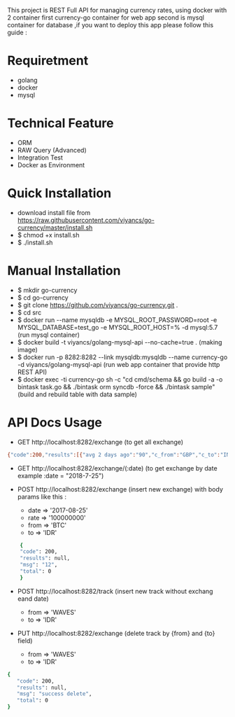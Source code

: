 This project is REST Full API for managing currency rates, using docker with 2 container first currency-go container  for web app second is mysql container for database ,if you want to  deploy this app please follow this guide :

Requiretment
============
- golang
- docker
- mysql

Technical Feature
===================
- ORM
- RAW Query (Advanced)
- Integration Test
- Docker as Environment

Quick Installation
===========
- download install file from https://raw.githubusercontent.com/viyancs/go-currency/master/install.sh
- $ chmod +x install.sh
- $ ./install.sh

Manual Installation
==========
- $ mkdir go-currency
- $ cd go-currency
- $ git clone https://github.com/viyancs/go-currency.git .
- $ cd src
- $ docker run --name mysqldb -e MYSQL_ROOT_PASSWORD=root -e MYSQL_DATABASE=test_go -e MYSQL_ROOT_HOST=% -d mysql:5.7 (run mysql container)
- $ docker build -t viyancs/golang-mysql-api --no-cache=true . (making image)
- $ docker run -p 8282:8282 --link mysqldb:mysqldb --name currency-go -d viyancs/golang-mysql-api (run web app container that provide http REST API)
- $ docker exec -ti currency-go sh -c "cd cmd/schema && go build -a -o bintask task.go && ./bintask orm syncdb -force && ./bintask sample" (build and rebuild table with data sample)


API Docs Usage
==========
- GET http://localhost:8282/exchange (to get all exchange)

``` bash
{"code":200,"results":[{"avg 2 days ago":"90","c_from":"GBP","c_to":"INR","date":"2018-07-25 00:00:00","id":"4","rate":"90.4866"},{"avg 2 days ago":"14750","c_from":"USD","c_to":"IDR","date":"2018-07-25 00:00:00","id":"5","rate":"14750"},{"avg 2 days ago":"1","c_from":"USD","c_to":"GBP","date":"2018-07-25 00:00:00","id":"6","rate":"0.761913"},{"avg 2 days ago":"0","c_from":"USD","c_to":"JPN","date":"2018-07-25 00:00:00","id":"7","rate":"insufficient data"},{"avg 2 days ago":"0","c_from":"JPN","c_to":"GBP","date":"2018-07-25 00:00:00","id":"8","rate":"insufficient data"},{"avg 2 days ago":"130000000","c_from":"BTC","c_to":"IDR","date":"2018-07-25 00:00:00","id":"10","rate":"130000000"}],"msg":"","total":6}

```

- GET http://localhost:8282/exchange/(:date) (to get exchange by date example :date = "2018-7-25")

- POST http://localhost:8282/exchange (insert new exchange) with body params like this :
    - date => '2017-08-25'
    - rate => '100000000'
    - from => 'BTC'
    - to   => 'IDR'
    
```bash
    {
    "code": 200,
    "results": null,
    "msg": "12",
    "total": 0
    }
```
    
- POST http://localhost:8282/track (insert new track without exchang eand date)
    - from => 'WAVES'
    - to   => 'IDR'
    
- PUT http://localhost:8282/exchange (delete track by {from} and {to} field)
    - from => 'WAVES'
    - to => 'IDR'
    
 ``` bash 
 {
    "code": 200,
    "results": null,
    "msg": "success delete",
    "total": 0
}
 ```
